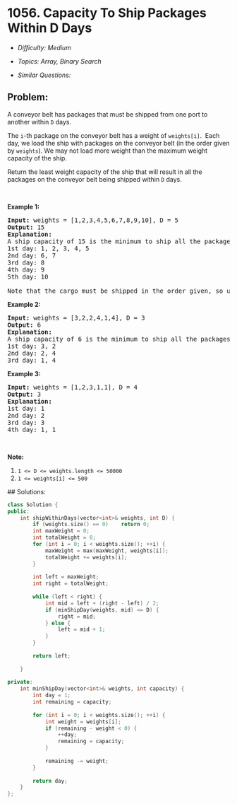 # 1056. Capacity To Ship Packages Within D Days

* *Difficulty: Medium*

* *Topics: Array, Binary Search*

* *Similar Questions:*

## Problem:

<p>A conveyor belt has packages that must be shipped from one port to another within <code>D</code> days.</p>

<p>The <code>i</code>-th package on the conveyor belt has a weight of <code>weights[i]</code>.&nbsp; Each day, we load the ship with packages on the conveyor belt (in the order given by <code>weights</code>). We may not load more weight than the maximum weight capacity of the ship.</p>

<p>Return the least weight capacity of the ship that will result in all the packages on the conveyor belt being shipped within <code>D</code> days.</p>

<p>&nbsp;</p>

<p><strong>Example 1:</strong></p>

<pre>
<strong>Input: </strong>weights = <span id="example-input-1-1">[1,2,3,4,5,6,7,8,9,10]</span>, D = <span id="example-input-1-2">5</span>
<strong>Output: </strong><span id="example-output-1">15</span>
<strong>Explanation: </strong>
A ship capacity of 15 is the minimum to ship all the packages in 5 days like this:
1st day: 1, 2, 3, 4, 5
2nd day: 6, 7
3rd day: 8
4th day: 9
5th day: 10

Note that the cargo must be shipped in the order given, so using a ship of capacity 14 and splitting the packages into parts like (2, 3, 4, 5), (1, 6, 7), (8), (9), (10) is not allowed. 
</pre>

<p><strong>Example 2:</strong></p>

<pre>
<strong>Input: </strong>weights = <span id="example-input-2-1">[3,2,2,4,1,4]</span>, D = <span id="example-input-2-2">3</span>
<strong>Output: </strong><span id="example-output-2">6</span>
<strong>Explanation: </strong>
A ship capacity of 6 is the minimum to ship all the packages in 3 days like this:
1st day: 3, 2
2nd day: 2, 4
3rd day: 1, 4
</pre>

<p><strong>Example 3:</strong></p>

<pre>
<strong>Input: </strong>weights = <span id="example-input-3-1">[1,2,3,1,1]</span>, D = 4
<strong>Output: </strong><span id="example-output-3">3</span>
<strong>Explanation: </strong>
1st day: 1
2nd day: 2
3rd day: 3
4th day: 1, 1
</pre>

<p>&nbsp;</p>

<p><strong>Note:</strong></p>

<ol>
	<li><code>1 &lt;= D &lt;= weights.length &lt;= 50000</code></li>
	<li><code>1 &lt;= weights[i] &lt;= 500</code></li>
</ol>
## Solutions:

```c++
class Solution {
public:
    int shipWithinDays(vector<int>& weights, int D) {
        if (weights.size() == 0)    return 0;
        int maxWeight = 0;
        int totalWeight = 0;
        for (int i = 0; i < weights.size(); ++i) {
            maxWeight = max(maxWeight, weights[i]);
            totalWeight += weights[i];
        }
        
        int left = maxWeight;
        int right = totalWeight;
        
        while (left < right) {
            int mid = left + (right - left) / 2;
            if (minShipDay(weights, mid) <= D) {
                right = mid;
            } else {
                left = mid + 1;
            }
        }
        
        return left;
        
    }
    
private:
    int minShipDay(vector<int>& weights, int capacity) {
        int day = 1;
        int remaining = capacity;
        
        for (int i = 0; i < weights.size(); ++i) {
            int weight = weights[i];
            if (remaining - weight < 0) {
                ++day;
                remaining = capacity;
            }
            
            remaining -= weight;
        }
       
        return day;
    }
};
```

